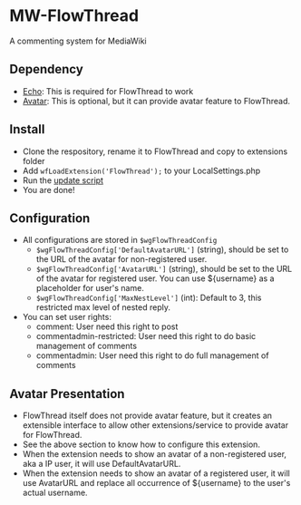 # MW-FlowThread
A commenting system for MediaWiki

## Dependency
* [Echo](https://www.mediawiki.org/wiki/Extension:Echo): This is required for FlowThread to work
* [Avatar](https://github.com/nbdd0121/MW-Avatar): This is optional, but it can provide avatar feature to FlowThread.

## Install
* Clone the respository, rename it to FlowThread and copy to extensions folder
* Add `wfLoadExtension('FlowThread');` to your LocalSettings.php
* Run the [update script](https://www.mediawiki.org/wiki/Manual:Update.php)
* You are done!

## Configuration
* All configurations are stored in `$wgFlowThreadConfig`
	* `$wgFlowThreadConfig['DefaultAvatarURL']` (string), should be set to the URL of the avatar for non-registered user.
	* `$wgFlowThreadConfig['AvatarURL']` (string), should be set to the URL of the avatar for registered user. You can use ${username} as a placeholder for user's name.
	* `$wgFlowThreadConfig['MaxNestLevel']` (int): Default to 3, this restricted max level of nested reply.
* You can set user rights: 
	* comment: User need this right to post
	* commentadmin-restricted: User need this right to do basic management of comments
	* commentadmin: User need this right to do full management of comments

## Avatar Presentation
* FlowThread itself does not provide avatar feature, but it creates an extensible interface to allow other extensions/service to provide avatar for FlowThread.
* See the above section to know how to configure this extension.
* When the extension needs to show an avatar of a non-registered user, aka a IP user, it will use DefaultAvatarURL.
* When the extension needs to show an avatar of a registered user, it will use AvatarURL and replace all occurrence of ${username} to the user's actual username.